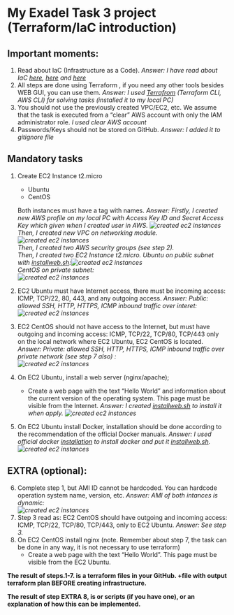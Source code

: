 My Exadel Task 3 project (Terraform/IaC introduction)
======================================================

Important moments:
------------------
1. Read about IaC (Infrastructure as a Сode). *Answer: I have read about IaC [here](https://docs.microsoft.com/en-us/devops/deliver/what-is-infrastructure-as-code), [here](https://www.redhat.com/en/topics/automation/what-is-infrastructure-as-code-iac) and [here](https://spacelift.io/blog/infrastructure-as-code)*
2. All steps are done using Terraform , if you need any other tools besides WEB GUI, you can use them. *Answer: I used [Terrafrom](https://learn.hashicorp.com/tutorials/terraform/aws-build?in=terraform/aws-get-started) (Terraform CLI, AWS CLI) for solving tasks (installed it to my local PC)*
3. You should not use the previously created VPC/EC2, etc. We assume that the task is executed from a “clear” AWS account with only the IAM administrator role. *I used clear AWS account*
4. Passwords/Keys should not be stored on GitHub. *Answer: I added it to gitignore file*

Mandatory tasks
---------------

1. Create EC2 Instance t2.micro
   - Ubuntu
   - CentOS

   Both instances must have a tag with names.
   *Answer: Firstly, I created new AWS profile on my local PC with Access Key ID and Secret Access Key which given when I created user in AWS. ![created ec2 instances](./images/1.png)<br> Then, I created new VPC on networking module.![created ec2 instances](./images/2.png) <br>Then, I created 
   two AWS security groups (see step 2).<br>Then, I created two EC2 Instance t2.micro. Ubuntu on public subnet with [installweb.sh](./terraform/installweb.sh):![created ec2 instances](./images/5.png)<br> CentOS on private subnet:<br>![created ec2 instances](./images/6.png)*
2. EC2 Ubuntu must have Internet access, there must be incoming access: ICMP, TCP/22, 80, 443, and any outgoing access. *Answer: Public: allowed SSH, HTTP, HTTPS, ICMP inbound traffic over interet:![created ec2 instances](./images/3.png)*
3. EC2 CentOS should not have access to the Internet, but must have outgoing and incoming access: ICMP, TCP/22, TCP/80, TCP/443 only on the local network where EC2 Ubuntu, EC2 CentOS is located. *Answer: Private: allowed SSH, HTTP, HTTPS, ICMP inbound traffic over private network (see step 7 also)
: <br>![created ec2 instances](./images/4.png)*
4. On EC2 Ubuntu, install a web server (nginx/apache);
   - Create a web page with the text “Hello World” and information about the current version of the operating system. This page must be visible from the Internet. *Answer: I created [installweb.sh](./terraform/installweb.sh) to install it when apply. ![created ec2 instances](./images/7.png)*
5. On EC2 Ubuntu install Docker, installation should be done according to the recommendation of the official Docker manuals. *Answer: I used official docker [installation](https://docs.docker.com/engine/install/ubuntu/) 
to install docker and put it [installweb.sh](./terraform/installweb.sh). ![created ec2 instances](./images/8.png)*

EXTRA (optional):
-----------------

6. Complete  step 1, but AMI ID cannot be hardcoded. You can hardcode operation system name, version, etc. *Answer: AMI of both intances is dynamic: <br>![created ec2 instances](./images/9.png)*
7. Step 3 read as:
EC2 CentOS should have outgoing and incoming access: ICMP, TCP/22, TCP/80, TCP/443, only to EC2 Ubuntu. *Answer: See step 3.*
8. On EC2 CentOS install nginx (note. Remember about step 7, the task can be done in any way, it is not necessary to use terraform)
   - Create a web page with the text “Hello World”. This page must be visible from the  EC2 Ubuntu.

**The result of steps.1-7. is a terraform files in your GitHub. +file with output terraform plan BEFORE creating infrastructure.**

**The result of step EXTRA 8, is or scripts (if you have one), or an explanation of how this can be implemented.**
